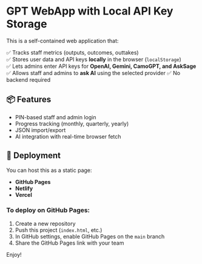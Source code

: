 # GPT WebApp with Local API Key Storage

This is a self-contained web application that:

✅ Tracks staff metrics (outputs, outcomes, outtakes)  
✅ Stores user data and API keys **locally** in the browser (`localStorage`)  
✅ Lets admins enter API keys for **OpenAI, Gemini, CamoGPT, and AskSage**
✅ Allows staff and admins to **ask AI** using the selected provider
✅ No backend required

## 📦 Features
- PIN-based staff and admin login
- Progress tracking (monthly, quarterly, yearly)
- JSON import/export
- AI integration with real-time browser fetch

## 🚀 Deployment
You can host this as a static page:
- **GitHub Pages**
- **Netlify**
- **Vercel**

### To deploy on GitHub Pages:
1. Create a new repository
2. Push this project (`index.html`, etc.)
3. In GitHub settings, enable GitHub Pages on the `main` branch
4. Share the GitHub Pages link with your team

Enjoy!
